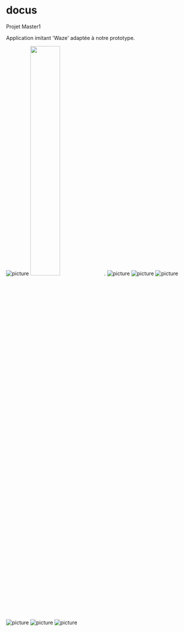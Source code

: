 # docus
Projet Master1

Application imitant 'Waze' adaptée à notre prototype. 

![picture](images/home.jpg) <img src="home" width="40%">.
![picture](images/recherche.jpg) 
![picture](images/mouvement.jpg) 
![picture](images/pins.jpg)
![picture](images/pins2.jpg)
![picture](images/itinéraire.jpg)
![picture](images/projet.png)




